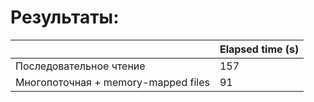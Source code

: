 # Результаты:

|       | Elapsed time (s) |
| ----------- | ----------- |
| Последовательное чтение      | 157       |
| Многопоточная + memory-mapped files   | 91        |